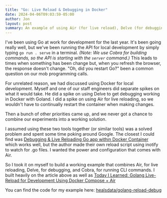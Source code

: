 ```yaml
---
title: "Go: Live Reload & Debugging in Docker"
date: 2024-04-06T09:03:59-05:00
author: Jon
layout: post
summary: An example of using Air (for live reload), Delve (for debugging), and Cobra (for CLI commands) together in Docker for local development.
---
```


I've been using Go at work for development for the last year. It's been going really well, but we've been running the API
for local development by simply typing ```go run . serve``` in a terminal. *(Note: We use Cobra for building commands, so
the API is starting with the `server` command.)* This leads to times when something has been change but, when you refresh
the browser, the response doesn't change. "Oh, did you restart Go?" been a common question on our mob programming calls.

For unrelated reason, we had discussed using Docker for local development. Myself and one of our staff engineers did separate 
spikes on what it would take. He did a spike on using Delve to get debugging working in Docker with Goland. I did a spike
on using Air for live reloading, so we wouldn't have to continually restart the container when making changes.

Then a bunch of other priorities came up, and we never got a chance to combine our experiments into a working solution.

I assumed using these two tools together (or similar tools) was a solved problem and spent some time poking around Google.
The closest I could find was [Debugging & Live Reloading Go app within Docker Container](https://medium.com/@hananrok/debugging-hot-reloading-go-app-within-docker-container-b44d2929e8bd)
which works well, but the author made their own reload script using inotify to watch for .go files. I wanted the power
and configuration that comes with Air.

So I took it on myself to build a working example that combines Air, for live reloading, Delve, for debugging, and 
Cobra, for running CLI commands. I built heavily on the article above as well as [Today I Learned: Golang Live-Reload for Development Using Docker Compose + Air](https://medium.easyread.co/today-i-learned-golang-live-reload-for-development-using-docker-compose-air-ecc688ee076)

You can find the code for my example here: [healsdata/golang-reload-debug](https://github.com/healsdata/golang-reload-debug)


